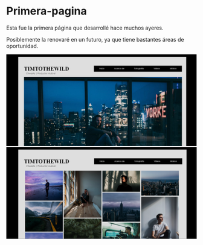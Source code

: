 # Primera-pagina
Esta fue la primera página que desarrollé hace muchos ayeres.

Posiblemente la renovaré en un futuro, ya que tiene bastantes áreas de oportunidad.

![Sample screenshot 1](/Img/README/image.png)
![Sample screenshot 2](/Img/README/image-1.png)
